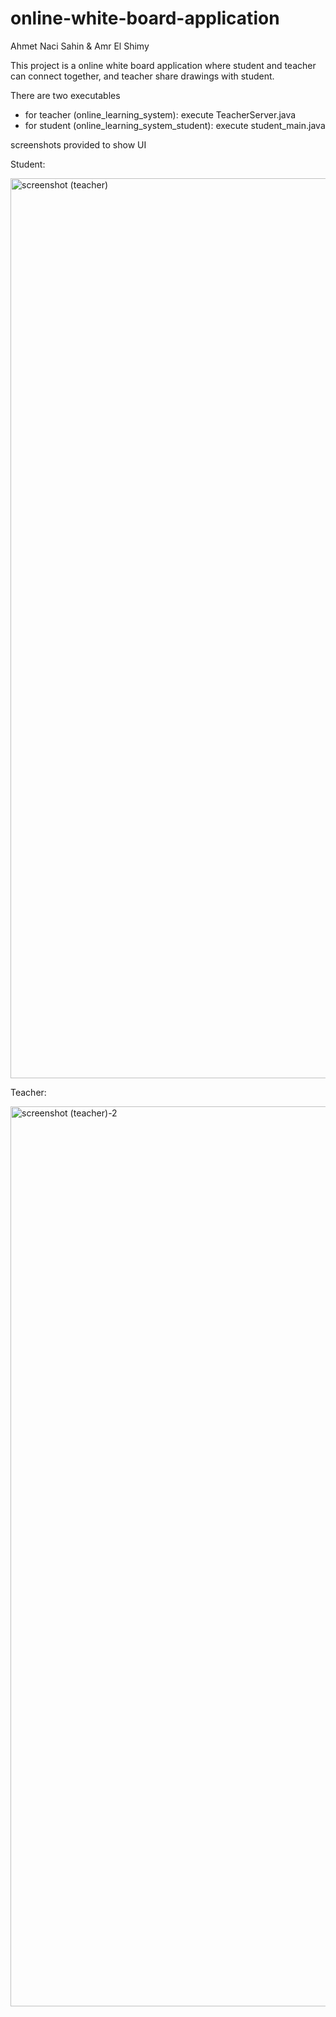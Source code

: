 
# online-white-board-application
Ahmet Naci Sahin & Amr El Shimy

This project is a online white board application where student and teacher can connect together, and teacher share drawings with student.

There are two executables
- for teacher (online_learning_system): execute TeacherServer.java
- for student (online_learning_system_student): execute student_main.java

screenshots provided to show UI

Student:

<img width="1440" alt="screenshot (teacher)" src="https://user-images.githubusercontent.com/64427438/113708596-7a1e7300-96f2-11eb-9c30-29a6b467ebaa.png">

Teacher:

<img width="1440" alt="screenshot (teacher)-2" src="https://user-images.githubusercontent.com/64427438/113708742-a76b2100-96f2-11eb-9bd1-53b4e81bf584.png">
